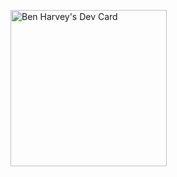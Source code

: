 <a href="https://app.daily.dev/benharvey"><img src="https://api.daily.dev/devcards/v2/z2WEvmakWzNhZicKv5lLA.png?type=default&r=lul" width="250" alt="Ben Harvey's Dev Card"/></a>
<!--
**xBen-Harveyx/xBen-Harveyx** is a ✨ _special_ ✨ repository because its `README.md` (this file) appears on your GitHub profile.

Here are some ideas to get you started:

- 🔭 I’m currently working on ...
- 🌱 I’m currently learning ...
- 👯 I’m looking to collaborate on ...
- 🤔 I’m looking for help with ...
- 💬 Ask me about ...
- 📫 How to reach me: ...
- 😄 Pronouns: ...
- ⚡ Fun fact: ...
-->
